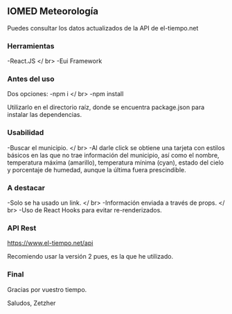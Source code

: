 ## IOMED Meteorología

Puedes consultar los datos actualizados de la API de el-tiempo.net


### Herramientas

-React.JS </ br>
-Eui Framework


### Antes del uso

Dos opciones:
-npm i </ br>
-npm install

Utilizarlo en el directorio raíz, donde se encuentra package.json para instalar las dependencias.


### Usabilidad

-Buscar el municipio. </ br>
-Al darle click se obtiene una tarjeta con estilos básicos en las que no trae información del municipio, así como el nombre, temperatura máxima (amarillo), temperatura mínima (cyan), estado del cielo y porcentaje de humedad, aunque la última fuera prescindible.


### A destacar

-Solo se ha usado un link. </ br>
-Información enviada a través de props. </ br>
-Uso de React Hooks para evitar re-renderizados.


### API Rest

https://www.el-tiempo.net/api

Recomiendo usar la versión 2 pues, es la que he utilizado.


### Final

Gracias por vuestro tiempo.

Saludos,
Zetzher




